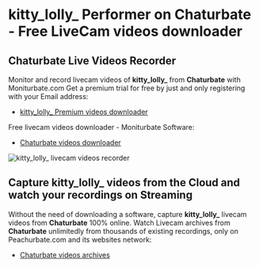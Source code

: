 # kitty_lolly_ Performer on Chaturbate - Free LiveCam videos downloader

## Chaturbate Live Videos Recorder

Monitor and record livecam videos of **kitty_lolly_** from **Chaturbate** with Moniturbate.com
Get a premium trial for free by just and only registering with your Email address:
* [kitty_lolly_ Premium videos downloader](https://moniturbate.com/request-demo-licence-key.html)

Free livecam videos downloader - Moniturbate Software:
* [Chaturbate videos downloader](https://moniturbate.com/moniturbate-download-software.html)

![kitty_lolly_ livecam videos recorder](https://peachurnet.com/templates/moniturbate-software.png)


## Capture kitty_lolly_ videos from the Cloud and watch your recordings on Streaming

Without the need of downloading a software, capture **kitty_lolly_** livecam videos from **Chaturbate** 100% online.
Watch Livecam archives from **Chaturbate** unlimitedly from thousands of existing recordings, only on Peachurbate.com and its websites network:
* [Chaturbate videos archives](https://peachurnet.com/)